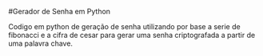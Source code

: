 #Gerador de Senha em Python

Codigo em python de geração de senha utilizando por base a serie de fibonacci e a cifra de cesar para gerar uma senha criptografada a partir de uma palavra chave.
